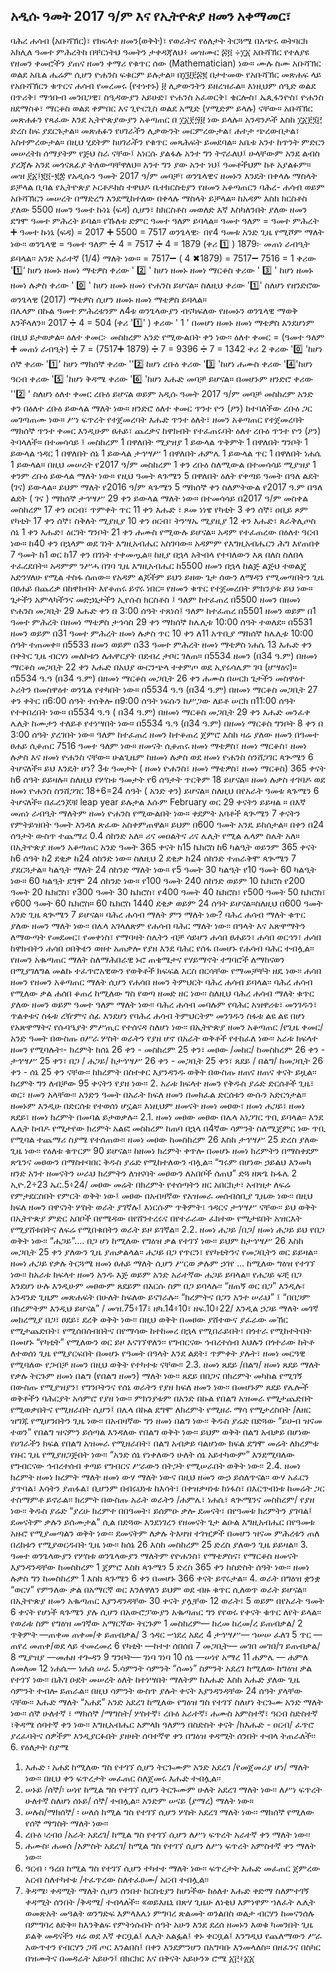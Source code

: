 
## አዲሱ ዓመት 2017 ዓ/ም እና የኢትዮጵያ ዘመን አቀማመር፣ 
ባሕረ ሐሳብ (አቡሻኽር)፣ የክፍላተ ዘመን(ወቅት)፣ የወራትና የዕለታት ትርጓሜ  በአጭሩ
ወትባርክ አክሊለ ዓመተ ምሕረትከ 
በቸርነትህ ዓመትን ታቀዳጃለህ፥ 
መዝሙር  ፷፬ ÷፲፩ 
አቡሻኽር የተለያዩ የዘመን ቀመሮችን ያጠና ዘመን ቀማሪ የቁጥር ሰው (Mathematician) ነው። ሙሉ ስሙ አቡሻኽር ወልደ አቤል ሔሬም ሲሆን ዮሐንስ ፍቁርም ይሉታል።  በ፲፱፻፷፪ በታተመው የአቡሻኽር መጽሐፍ ላይ የአቡሻኽርን ቁጥርና ሐሳብ የመረመሩ (የተነተኑ) ፱ ሊቃውንትን ይዘረዝራል። እነዚህም ሰዒድ ወልደ በጥሪቅ፣ ማኅቡብ መንበጋዊ፣ ስዒዳውያን አይሁድ፣ ዮሐንስ አፈወርቅ፣ ቄርሎስ፣ ኤጲፋንዮስ፣ ዮሐንስ ዘደማስቆ፣ ማርቆስ ወልደ ቀምበር እና ጊዮርጊስ ወልደ አሚድ (ሃሚድም ይላሉ) ናቸው። አቡሻኽር መጽሐፉን የጻፈው እንደ ኢትዮጵያውያን አቆጣጠር በ ፲፩፻፵፱ ነው ይላሉ። አንዳንዶች እስከ ፲፩፻፺፫ ድረስ ከፍ ያደርጉታል።
መጽሐፉን የሀገራችን ሊቃውንት መርምረውታል፣ ሐተታ ጭረውበታል፣ አስተምረውታል። በዚህ ሂደትም ከሀገራችን የቁጥር መጻሕፍት ይመደባል።
አቤቱ አንተ ከጥንት ምድርን መሠረትክ ሰማያትም የጅህ ስራ ናቸው፤ አነርሱ ያልፋሉ አንተ ግን ትኖራለህ፤ ሁላቸውም አንደ ልብስ ያረጃሉ አንደ መጎናጸፊያ ትለውጣቸዋለህ።  አንተ ግን ያው አንተ ነህ፤ ዓመቶችህም ከቶ አያልፉም።   መዝ ፻፩፤፪፬-፪፰
የአዲሱን ዓመት 2017 ዓ/ም መባቻ፣ ወንጌላዊና ዘመኑን እንዴት በቀላሉ ማስላት ይቻላል ቢባል  የኢትዮጵያ ኦርቶዶክስ ተዋህዶ ቤተክርስቲያን የዘመን አቆጣጠርን ባሕረ- ሐሳብ ወይም አቡሻኽርን መሠረት በማድረግ እንደሚከተለው በቀላሉ ማስላት ይቻላል።
ከአዳም እስከ ክርስቶስ ያለው 5500 ዘመን ዓመተ ኩነኔ (ፍዳ) ሲሆን፣ ከክርስቶስ መወለድ እኛ እስካለንበት ያለው ዘመን ደግሞ ዓመተ ምሕረት ይባል። የኹለቱ ድምር ዓመተ ዓለም ይባላል። 
ዓመተ ዓለም = ዓመተ ምሕረት ➕ ዓመተ ኩነኔ (ፍዳ) 
                   = 2017 ➕ 5500
                   = 7517
ወንጌላዊ፦ በየ4 ዓመቱ አንድ ጊዜ የሚሾም ማለት ነው፡፡
ወንጌላዊ = ዓመተ ዓለም  ➗ 4
              = 7517  ➗ 4 
              = 1879 (ቀሪ 1️⃣ )
1879፦ መጠነ ራብዒት ይባላል፡፡ አንድ አራተኛ (1/4) ማለት ነው።
                  = 7517➖ ( 4 ✖1879)
                  = 7517➖ 7516
                  = 1
ቀሪው  '1️⃣‘ ከሆነ ዘመኑ ዘመነ ማቴዎስ
ቀሪው ' 2️⃣ ' ከሆነ ዘመኑ ዘመነ ማርቆስ
ቀሪው ' 3️⃣ ' ከሆነ ዘመኑ ዘመነ ሉቃስ
ቀሪው ' 0️⃣ ' ከሆነ ዘመኑ ዘመነ ዮሐንስ ይሆናል።
ስለዚህ ቀሪው '1️⃣' ስለሆነ የዘንድሮው ወንጌላዊ (2017) ማቴዎስ ሲሆን ዘመኑ ዘመነ ማቴዎስ ይባላል።  
በሌላም በኩል ዓመተ ምሕረቱንም ለ4ቱ ወንጌላውያን ብናካፍለው የዘመኑን ወንጌላዊ ማወቅ እንችላለን።
2017 ➗ 4 = 504 (ቀሪ '1️⃣' )
ቀሪው ' 1 ' በመሆነ ዘመኑ ዘመነ ማቴዎስ እንደሆነም በዚህ ይታወቃል።
ዕለተ ቀመር፦ መስከረም አንድ የሚውልበት ቀን ነው፡፡
ዕለተ ቀመር = (ዓመተ ዓለም ➕ መጠነ ራብዒት) ➗ 7
                  = (7517➕ 1879) ➗ 7
                  =  9396 ➗ 7 
                  = 1342 ቀሪ 2
ቀሪው '0️⃣ 'ከሆነ ሰኞ
ቀሪው '1️⃣' ከሆነ ማክሰኞ
ቀሪው ''2️⃣ ከሆነ ረቡዕ
ቀሪው '3️⃣ 'ከሆነ ሐሙስ
ቀሪው '4️⃣'ከሆነ ዓርብ
ቀሪው '5️⃣ 'ከሆነ ቅዳሜ
ቀሪው '6️⃣ 'ከሆነ እሑድ መባቻ ይሆናል። 
በመሆኑም ዘንድሮ ቀሪው ''2️⃣ ' ስለሆነ ዕለተ ቀመር ረቡዕ ይሆናል ወይም አዲሱ ዓመት 2017 ዓ/ም መባቻ መስከረም አንድ ቀን በዕለተ ረቡዕ ይውላል ማለት ነው። ዘንድሮ ዕለተ ቀመር ጥንተ ዮን (ዖን) ከተባለችው ረቡዕ ጋር መገጣጠሙ ነው። 
ሥነ ፍጥረት የተጀመረባት እሑድ ጥንተ ዕለት፣ ዘመን አቆጣጠር የተጀመረባት ማክሰኞ ጥንተ ቀመር እንዲሁም ፀሐይ፣ ጨረቃና ከዋክብት የተፈጠሩባት ዕለተ ረቡዕ ጥንተ ዮን (ዖን) ትባላለች።
በተመሳሳይ ፤
መስከረም 1   በዋለበት ሚያዝያ 1 ይውላል
ጥቅምት   1    በዋለበት ግንቦት 1 ይውላል
ኀዳር        1    በዋለበት  ሰኔ 1 ይውላል
ታኅሣሥ    1    በዋለበት ሐምሌ 1 ይውላል
ጥር          1    በዋለበት ነሐሴ 1 ይውላል።
በዚህ መሠረት የ2017 ዓ/ም መስከረም 1 ቀን ረቡዕ ስለሚውል በተመሳሳይ ሚያዝያ 1 ቀንም ረቡዕ ይውላል ማለት ነው።
የዚህ ዓመት ጳጉሜን 5 በዋለበት ዕለት የቀጣይ ዓመት በዓለ ልደት (ገና) ይውላል። ይህም ማለት የ2016 ዓ/ም ጳጉሜን 5 ማክሰኞ ቀን ስለምትውል የ2017 ዓ.ም በዓለ ልደት ( ገና ) ማክሰኞ ታኅሣሥ 29 ቀን ይውላል ማለት ነው።  በተመሳሳይ በ2017 ዓ/ም  መስቀል መስከረም 17 ቀን ዐርብ፣ ጥምቀት ጥር 11 ቀን እሑድ ፣ ጾመ ነነዌ የካቲት 3 ቀን ሰኞ፣ ዐቢይ ጾም የካቲት 17 ቀን ሰኞ፣ ስቅለት ሚያዚያ 10 ቀን ዐርብ፣ ትንሣኤ ሚያዚያ 12 ቀን እሑድ፣ ጰራቅሊጦስ ሰኔ 1 ቀን እሑድ፣ ዕርገት ግንቦት 21 ቀን ሐሙስ የሚውሉ ይሆናል።
አዳም የተፈጠረው በዕለተ ዓርብ ነው። ከ40 ቀን በኋላም ወደ ገነት እግዚአብሔር አስገባው። አዳምም የእግዚአብሔርን ሕግ እየጠበቀ 7 ዓመት ከ1 ወር ከ17 ቀን በገነት ተቀመጧል። ከዚያ በኋላ አትብላ የተባለውን እጸ በለስ ስለበላ ተፈረደበት። አዳምም ንሥሓ በገባ ጊዜ እግዚአብሔር ከ5500 ዘመን በኋላ ከልጅ ልጅህ ተወልጄ አድንሃለሁ የሚል ተስፋ ሰጠው። የአዳም ልጆችም ይህን ይዘው ጌታ ሰውን ለማዳን የሚመጣበትን ጊዜ በፀሐይ በጨረቃ በከዋክብት እየቆጠሩ ይኖሩ ነበር። የዘመን ቁጥር የተጀመረበት ምክንያቱ ይህ ነው። 
ጌታችን አምላካችንና መድኃኒታችን ኢየሱስ ክርስቶስ ፤
ዓለም ከተፈጠረ በ5500 ዘመን በዘመነ ዮሐንስ መጋቢት 29 እሑድ ቀን በ 3:00  ሰዓት ተጸነሰ፤
ዓለም ከተፈጠረ በ5501 ዘመን ወይም በ1 ዓመተ ምሕረት በዘመነ ማቴዎስ ታኅሳስ 29 ቀን ማክሰኞ ከሌሊቱ 10:00 ሰዓት ተወለደ።
በ5531 ዘመን ወይም በ31 ዓመተ ምሕረት ዘመነ ሉቃስ ጥር 10 ቀን ለ11 አጥቢያ ማክሰኞ ከሌሊቱ 10:00 ሰዓት ተጠመቀ።
በ5533 ዘመን ወይም በ33 ዓመተ ምሕረት ዘመነ ማቴዎስ ነሐሴ 13 እሑድ ቀን በቀትር ጊዜ ብርሃነ መለኮቱን ለሐዋርያት በደብረ ታቦር ገለጠ።
በ5534 ዘመን (በ34 ዓ.ም) በዘመነ ማርቆስ መጋቢት 22 ቀን እሑድ በአህያ ውርንጭላ ተቀምጦ ወደ ኢየሩሳሌም ገባ (ሆሣዕና)።
በ5534 ዓ.ዓ (በ34 ዓ.ም) በዘመነ ማርቆስ መጋቢት 26 ቀን ሐሙስ በሠርክ ጌታችን መስዋዕተ ኦሪትን በመስዋዕተ ወንጌል የተካበት ነው።
በ5534 ዓ.ዓ (በ34 ዓ.ም) በዘመነ ማርቆስ መጋቢት 27 ቀን ቀትር በ6:00 ሰዓት ተሰቅሎ በ9:00 ሰዓት ነፍሱን ከሥጋው ለይቶ ሠርክ በ11:00 ሰዓት የተቀበረበት ነው።
በ5534 ዓ.ዓ ( በ34 ዓ.ም) በዘመነ ማርቆስ መጋቢት 29 ቀን እሑድ መንፈቀ ሌሊት ከሙታን ተለይቶ የተነሣበት ነው።
በ5534 ዓ.ዓ (በ34 ዓ.ም) በዘመነ ማርቆስ ግንቦት 8 ቀን በ 3:00 ሰዓት ያረገበት ነው።
ዓለም ከተፈጠረ ዘመን ከተቆጠረ ጀምሮ እስከ ዛሬ ያለው ዘመን በዓመተ ፀሐይ ሲቆጠር 7516 ዓመተ ዓለም ነው። 
ዘመናት ሲቆጠሩ ዘመነ ማቴዎስ፣ ዘመነ ማርቆስ፣ ዘመነ ሉቃስ እና ዘመነ ዮሐንስ ናቸው። ሁልጊዜም ከዘመነ ሉቃስ ወደ ዘመነ ዮሐንስ ስንሸጋገር ጳጒሜን 6 ትሆናለች። ይህ እንዴት ሆነ?
 3ቱ ዓመታት ( ዘመነ ዮሐንስ፣ ዘመነ ማቴዎስ፣ ዘመነ ማርቆስ)  365 ቀናት ከ6 ሰዓት ይይዛሉ። ስለዚህ የሦስቱ ዓመታት የ6 ሰዓታት ጥርቅም 18 ይሆናል። ዘመነ ሉቃስ ተገባዶ ወደ ዘመነ ዮሐንስ ስንሸጋገር 18+6=24 ሰዓት ( አንድ ቀን)  ይሆናል።  ስለዚህ በየአራት ዓመቱ ጳጉሜን 6 ትሆናለች። በፈረንጆቹ leap year ይሉታል እሱም February ወር 29 ቀናትን ይይዛል ። በእኛ መጠነ ራብዒት ማለትም ዘመነ ዮሐንስ የሚውልበት ነው።
ቀደምት አባቶች ጳጒሜን 7 ቀናትን የምትይዝበት ዓመት እንዳለ ጽፈው አስቀምጠዋል። ይህም በ600 ዓመት አንዴ ይከሰታል። በቀን በ24 ሰዓታት ውስጥ ተጨማሪ 0.4 ሰከንድ አለ። ሪና መዐልትና ሪና ሌሊት የሚል ሌላም ስሌት አለ። በኢትዮጵያ ዘመን አቆጣጠር አንድ ዓመት 365 ቀናት ከ15 ኬክሮስ ከ6 ካልዒት ወይንም 365 ቀናት ከ6 ሰዓት ከ2 ደቂቃ ከ24 ሰከንድ ነው። ስለዚህ 2 ደቂቃ ከ24 ሰከንድ ተጠራቅሞ ጳጒሜን 7 ያደርጓታል። ካልዒት ማለት 24 ሰከንድ ማለት ነው። የ5 ዓመት 30 ካልዒት የ10 ዓመት 60 ካልዒት ነው። 60 ካልዒት ደግሞ 24 ሰከንድ ነው። የ100 ዓመት 240 ሰከንድ ወይም 10 ኬክሮስ የ200 ዓመት 20 ኬክሮስ፣ የ300 ዓመት 30 ኬክሮስ፣ የ400 ዓመት 40 ኬክሮስ፣ የ500 ዓመት 50 ኬክሮስ፣ የ600 ዓመት 60 ኬክሮስ። 60 ኬክሮስ 1440 ደቂቃ  ወይም 24 ሰዓት ይሆናል።ስለዚህ በ600 ዓመት አንድ ጊዜ  ጳጒሜን 7 ይሆናል። 
ባሕረ ሐሳብ ማለት ምን ማለት ነው?
ባሕረ ሐሳብ ማለት ቁጥር ያለው ዘመን ማለት ነው፡፡ በሌላ አገላለጽም የሐሳብ ባሕር ማለት ነው፡፡ በዓላት እና አጽዋማትን ለማውጣት የመደመር፣ የመቀነስ፣ የማባዛት ስሌትን ብቻ ሳይሆን ሐሳበ ፀሐይን፣ ሐሳበ ወርኅን፣ ሐሳበ ከዋክብትን ሐሳበ ዐበቅቴን ወዘተ አጠቃሎ የያዘ እንደ ባሕር የሰፋ በመሆኑ የሐሳብ ባሕር ተብሏል፡፡ የዘመን አቈጣጠር ማለት ስለማሕበራዊ ኑሮ ጠቄሜታና የሃይማኖት ተግባሮች ለማከናወን በሚያገለግል መልኩ ተፈጥሮአዊውን የወቅቶች ክፍፍል እርስ በርሳቸው የማመቻቸት ዘዴ ነው፡፡
ሐሳበ ዘመን የዘመን አቆጣጠር ማለት ሲሆን የሐሳበ ዘመን ትምህርት ባሕረ ሐሳብ ይባላል፡፡ ባሕረ ሐሳብ የሚለው ቃል ሐሰበ ቆጠረ ከሚለው ግስ የወጣ ዘመድ ዘር ነው፡፡ ስለዚህ ባሕረ ሐሳብ ማለት ቁጥር ያለው ዘመን ወይም ዓመተ ዓለም ማለት ነው፡፡ ባሕረ ሐሳብ
መባሉም የባሕር አዝዋሪቱ፣ መንገዱን፣ ጥልቀቱና ስፋቱ ረዥምና ሰፊ እንደሆነ የባሕረ ሐሳብ ትምህርትም መንገዱን ስፋቱ ልዩ ልዩ በሆነ የአጽዋማትና የሱባዔያት ምሥጢር የተሰናዳ ስለሆነ ነው፡፡
በኢትዮጵያ ዘመን አቆጣጠር /የጊዜ ቀመር/ አንድ ዓመት በውስጡ ዐሥራ ሦስት ወራትን የያዘ ሆኖ በአራት ወቅቶች የተከፈለ ነው፡፡ 
አራቱ ክፍላተ ዘመን የሚባሉት፡- 
ክረምት ከሰኔ 26 ቀን - መስከረም 25 ቀን፣ 
መፀው /መከር/ ከመስከረም 26 ቀን - ታኅሣሥ 25 ቀን፣ 
በጋ / ሐጋይ/ ከታኅሣሥ 26 ቀን - መጋቢት 25 ቀን፣ 
ጸደይ / በልግ/ ከመጋቢት 26 ቀን - ሰኔ 25 ቀን ናቸው፡፡
ከክረምት በስተቀር እያንዳንዱ ወቅት በውስጡ ዘጠና ዘጠና ቀናት ይዟል፡፡ ክረምት ግን ለብቻው 95 ቀናትን የያዘ ነው፡፡
2. አራቱ ክፍላተ ዘመን
የቅዱስ ያሬድ ድርሰቶች ጊዜ፣ ወር፣ ዘመን አላቸው፡፡ አንድን ዓመት በአራት ክፍለ ዘመን በመክፈል ድርሰቱን ውሱን አድርጎታል፡፡ ዘመኑም እንዲሁ በድርሰቱ የተወሰነ ሆኗል፡፡ እነዚህም ዘመናት ዘመነ መፀው፣ ዘመነ ሐጋይ፣ ዘመነ ጸደይ፣ ዘመነ ክረምት በመባል ይታወቃሉ፡፡
2.1. ዘመነ መፀው
መፀው በሌላ አነጋገር ጥቢ ይባላል፡፡ እንደ ሌሊት ከብዶ የሚታየው ክረምት አልፎ መስከረም ከጠባ በኋላ በ4ኛው ሳምንት ስለሚጀምር ነው ጥቢ የሚባል ተጨማሪ ስያሜ የተሰጠው፡፡
ዘመነ መፀው ከመስከረም 26 እስከ ታኅሣሥ 25 ድረስ ያለው ጊዜ ነው፡፡ የዕለቱ ቁጥርም 90 ይሆናል፡፡ ከዘመነ ክረምት ቀጥሎ በመሆኑ ዘመነ ክረምትን በማስቀደም ጽጌንና መፀውን በማስተባበር ቅዱስ ያሬድ የሚከተለውን ብሏል፡፡ “ግሩም በሆነው ኃይልህ እንመካ ዘንድ አንተ ዘመናትን ሠራህ ክረምትን ለዝናባት መፀውን ለአበቦች
ሰጠህ”    ድጓ ዘጽጌ ኩፋሌ 2 ኢዮ.2÷23 ኤር.5፥24/
መፀው መሬት በክረምት የተሰጣትን ዘር አበርክታ፣ አብዝታ ለፍሬ የምታደርስበት የምርት ወቅት ነው፤ መፀው በአብዛኛው የአዝመራ መሰብሰቢያ ጊዜው ነው፡፡ በዚህ ክፍለ ዘመን በዋናነት ሦስት ወራት ያገኛሉ፤ እነርሱም ጥቅምት፣ ኅዳርና ታኅሣሥ ናቸው፡፡ ይህ ወቅት
በኢትዮጵያ ምድር አበቦች በየሜዳው በየሸንተረሩና በየተራራው ፈክተው የሚታዩበት አዝርእት የሚያሸቱበትና ለፍሬ የሚበቁበትን ወራት ይዞ ይገኛል፡፡
2.2. ዘመነ ሐጋይ /በጋ/
ዘመነ ሐጋይ ይህ የበጋ ወቅት ነው፡፡ “ሐጋይ”…. በጋ ሆነ ከሚለው የግዕዝ ቃል የተገኘ ነው፡፡ ይህም ከታኅሣሥ 26 እስከ መጋቢት 25 ቀን ያለውን ጊዜ ያጠቃልላል፡፡ ሐጋይ በጋ የጥርን፣ የየካቲትንና የመጋቢትን ወር ይይዛል፡፡
ዘመነ ሐጋይ የቃሉ ትርጓሜ ዘመነ ፀሐይ ማለት ሲሆን ሥርወ ቃሉም ኃገየ … ከሚለው ግዕዝ የተገኘ ነው፡፡ ከአራቱ ክፍላተ ዘመን አንዱ እጅ ወይም አንድ አራተኛው ሐጋይ ይባላል፡፡ የሐጋይ ፍቺ በጋ እንደሆነ ሁሉ እንዲሁም መፀውም ጸደይም በእርሱ ስም በጋ ይባላሉ፡፡
“ዘጠኝ ወር በጋ” እንዲሉ፣ አንዳንድ ጊዜም መጽሐፍት በሁለት ከፍለው ይናገራሉ፡፡ “ክረምትና በጋን አንተ ሠራህ” ፤ “በበጋም በክረምትም እንዲህ ይሆናል” / መዝ.75፥17፣ ዘካ.14፥10፣ ዘፍ.10፥22/ እንዲል
ኃጋይ ማለት መገኛ መክረሚያ በጋ፣ ፀደይ፣ ደረቅ ወቅት ነው፡፡ በዚህ ወቅት በመፀው ያሸተውና ያፈራው መኸር የሚታጨድበት፣ የሚሰበሰብበትና በየማሳው ከተከመረ በኋላ የሚበራይበት፣ በጎተራ የሚከተትበት በመሆኑ “የካቲት” የሚለውን ወር ይዞ እናገኘዋለን፡፡ የግብርናው ኅብረተሰብ እህሉን በጎተራው ከትቶ ለተወሰነ ጊዜ
የሚያርፍበት በመሆኑ የዓመት በዓላት እንደ ልደት፣ ጥምቀት ያሉት፣ ዘመነ መርዓዊ የሚባለው የጋብቻ ዘመን በዚህ ወቅት የተካተቱ ናቸው፡፡
2.3. ዘመነ ጸደይ /በልግ/
ዘመነ ጸደይ ማለት የቃሉ ትርጉም ዘመነ በልግ  (የበልግ ዘመን) ማለት ነው፡፡ ጸደይ በበጋና በክረምት መካከል የሚገኝ በውስጡ የሚያዝያን፣ የግንቦትንና የሰኔ ወራትን የያዘ ክፍለ ዘመን ነው፡፡ በመሆኑም ጸደይ የሌሎች ወቅቶችን ባሕርያት አሳምሮ የያዘ ነው፡፡ ምክንያቱም በአንድ በኩል የበልግ አዝመራ የሚታጨድበት የሚወቃበትና የሚዘራበት ሲሆን፤ በሌላ በኩል ደግሞ ለክረምት የሚዘራ ማሳ የሚታረስበት /ለዘር ዝግጁ የሚሆንበትን ጊዜ ነው፡፡ በአብዛኛው ግን ዘመነ በልግ ነው፡፡
ቅዱስ ያሬድ በድጓው “ይሁብ ዝናመ ተወን” የበልግ ዝናምን ይሰጣል እንዳለው የበልግ ወቅት ነው፡፡ ይህም ወቅት በልግ አብቃይ በሆነው የሀገራችን ክፍል የበልግ አዝመራ የሚዘራበት፣ በልግ አብቃይ ባልሆነው ክፍል ደግሞ መሬት ለክረምቱ የዙር ጊዜ የሚያዘጋጅበት ነው፡፡
“አንድ ሰኔ የነቀለውን ሁለት ሰኔ አይተካውም” እንደሚባለው የግብርናው ኅብረተሰብ ቀጣይ የግብርና ሥራውን በትጋት የሚሠራበት ወቅት ነው፡፡
2.4. ዘመነ ክረምት
ዘመነ ክረምት ማለት ዘመነ ውሃ ማለት ነውና በዚህ ዘመን ውኃ ይሰለጥናል፡፡ ውሃ አፈርን ያጥባል፣ እሳትን ያጠፋል፣ ቢሆንም በብሩህነቱ ከእሳት፣ በቀዝቃዛነቱ ከነፋስ፣ በእርጥብነቱ ከመሬት ጋር ተስማምቶ ይኖራል፡፡
ክረምት በውስጡ አራት ወራትን /ሐምሌ፣ ነሐሴ፣ ጳጒሜንና መስከረም/ የያዘ ነው፡፡ ቅዱስ ያሬድ “ያረሁ ክረምተ በበዓመት፣ ይሰምዑ ቃሎ ደመናት፣ በየዓመቱ ክረምትን ያገባል፤ ደመናትም ቃሉን ይሰሙታል” ሲል በድጓው እንደነገረን የዘመናት ጌታ ልዑል እግዚአብሔር በየዓመቱ አዙሮ የሚያመጣልን ወቅት ነው፡፡ ደመናትም
ለቃሉ ትእዛዝ ተገዢዎች በመሆን ዝናመ ምሕረቱን ጠለ በረከቱን የሚያወርዱበት ጊዜ ነው፡፡ ከሰኔ 26 እስከ መስከረም 25 ድረስ ያለውን ጊዜ ይይዛል፡፡
3. ዓመተ ወንጌላውያን
የሦስቱ ወንጌላውያን ማለትም የዮሐንስ፣ የማቴዎስና፣ የማርቆስ ዘመናት እያንዳንዳቸው ከመስከረም 1 ጀምሮ እስከ ጳጉሜን 5 ድረስ 365 ቀን ከስድስት ሰዓት ነው፡፡ ዘመነ ሉቃስ ግን ከመስከረም 1 እስከ ጳጉሜን 6 ቀን በመሆኑ 366 ቀናት ይኖሩታል፡፡
4. ወራት
በግዕዝ ቋንቋ “ወርሃ” የምንለው ቃል በአማርኛ ወር እንለዋለን ይህም ወደ ብዙ ቁጥር ሲለወጥ ወራት ይሆናል፡፡ በኢትዮጵያ ዘመን አቈጣጠር እያንዳንዳቸው 30 ቀናት ያሏቸው 12 ወራት፣ 5 ወይም በየአራት ዓመት 6 ቀናት የሆነች ጳጉሜን ያሉ ሲሆን በአውሮፓውያን
አቈጣጠር ግን የየወሩ የቀናት ቁጥር ለየት ይላል፡፡
የወራቱ ስም የግዕዝ መገኛው አማርኛው ትርጉም
1 መስከረም— ከረመ ከረመ/ረ ይጠብቃል/
2 ጥቅምት —ጠቀመ ጠቀመ/ቀ ይጠብቃል/
3 ኅዳር –ኀደረ አደረ
4 ታኅሣሥ— ኀሠሠ ፈለገ
5 ጥር —ጠየረ መጠቀ/ወደ ላይ ተመረመረ
6 የካቲት —ከተተ ሰበሰበ
7 መጋቢት— መገበ መገበ/ገ ይጠብቃል/
8 ሚያዝያ —መሐዘ ተጐዳን
9 ግንቦት— ገነባ ገነባ
10 ሰኔ —ሠነየ አማረ
11 ሐምሌ — ሐምለ ለመለመ
12 ነሐሴ— ነሐሰ ሠራ
5.ሳምንት
ሳምንት “ሰመነ” ስምንት አደረገ ከሚለው ከግዕዝ ቃል የተገኘ ነው፡፡ በሕገ ዑደት መሠረት ዕለት ከተነሣበት ማለትም ከእሑድ እስከ እሑድ ያለው ጊዜ ሳምንት ተብሎ ይጠራል፡፡ በዚህ ሳምንት ውስጥ ያሉት ቀናት እያንዳንዳቸው 24 ሰዓት ያላቸው ናቸው፡፡ 
እሑድ ማለት “አሐደ” አንድ አደረገ ከሚለው የግዕዝ ግስ የተገኘ
ስለሆነ ትርጉሙ አንድ ማለት ነው፡፡ 
ሰኞ ሁለተኛ ፣ ማክሰኞ /ማግስት/ ሦስተኛ፣ ረቡዕ አራተኛ፣ ሐሙስ
አምስተኛ፣ ዓርብ ስድስተኛ ፣ቅዳሜ ሰባተኛ ቀን ነው፡፡
እግዚአብሔር አምላክ ዓለምን በስድስት ቀናት /ከእሑድ - ዐርብ/ ፈጥሮ ያረፈባትና ሰዎችም እንዲያርፉበት ያዘዛት ሰባተኛዋ ቀን በግዕዝ ቀዳሚት ሰንበት ተብላ ትጠራለች፡፡
6. የዕለታት ስያሜ
1. እሑድ ፡ አሐደ ከሚለው ግስ የተገኘ ሲሆን ትርጉሙም አንድ አደረገ /የመጀመሪያ ሆነ/ ማለት ነው፡፡
በዚህ ቀን ፍጥረታት መፈጠር ስለጀመሩ እሑድ ተብሏል፡፡
2. ሠኑይ /ሰኞ/፡ ሠነየ ከሚል ግስ የተገኘ ሲሆን ትርጉሙም ሁለት አደረገ ማለት ነው፡፡ ለሥነ ፍጥረት ሁለተኛ ስለሆነ ሰኑይ/ ሰኞ/ ተብሏል፡፡ አንድም ሠናይ (ያማረ) ማለት ነው። 
3. ሠሉስ/ማክሰኞ/ ፡ ሠለሰ ከሚል ግስ የተገኘ ሲሆን ሦስት አደረገ ማለት ነው፡፡ ማክሰኞ የሚለው የሰኞ ማግስት ማለት ነው፡፡
4. ረቡዕ ፡ረብዐ /አራት አደረገ/ ከሚል ግስ የተገኘ ሲሆን ለሥነ ፍጥረት አራተኛ ቀን ማለት ነው፡፡
5. ሐሙስ፡ ሐመሰ /አምስት አደረገ/ ከሚል ግስ የተገኘ ሲሆን ለሥነ ፍጥረት አምስተኛ ቀን ማለት ነው፡፡
6. ዓርብ ፡ ዓረበ ከሚል ግስ የተገኘ ሲሆን ተካተተ ማለት ነው፡፡ ፍጥረታት እሑድ መፈጠር ጀምረው አርብ ስለተካተቱ /ተፈጥረው ስለተፈፀሙ/ አርብ ተብሏል፡፡
7. ቅዳሜ፡ ቀዳሚት ማለት ሲሆን ሰንበተ ክርስቲያን ከሆነችው ከዕለተ እሑድ ቀድማ ስለምተገኝ ቀዳሚት ሰንበት /ቅዳሜ/ ተብላለች፡፡
«ወይእዜኒ በጽሃ ጊዜሁ ለነቂህ እምነዋም ኀለፈት ሌሊት ወመጽአት መዓልት ወንግድፍ እምላእሌነ ምግባረ ጽልመት ወንልበስ ወልታ ብርሃን ከመናንሰሉ በምግባረ ፅድቅ። 
ከእንቅልፍ የምትነሱበት ሰዓት አሁን እንደ ደረሰ ዘመኑን እወቁ ካመንበት ጊዜ ይልቅ መዳናችን ዛሬ ወደ እኛ ቀርቧል፤ ሌሊት አልፏል፤ ቀኑ ቀርቧል፤ እንግዲህ የጨለማውን ሥራ አውጥተን የብርሃን ጋሻ ጦር እንልበስ፤ በቀን እንደምንሆን በአግባቡ እንመላለስ። በዘፈንና በስካር በዝሙትና በመዳራት አይሁን፤ በክርክር እና በቅናት አይሁን»
ሮሜ ፩፫፥፩፩
